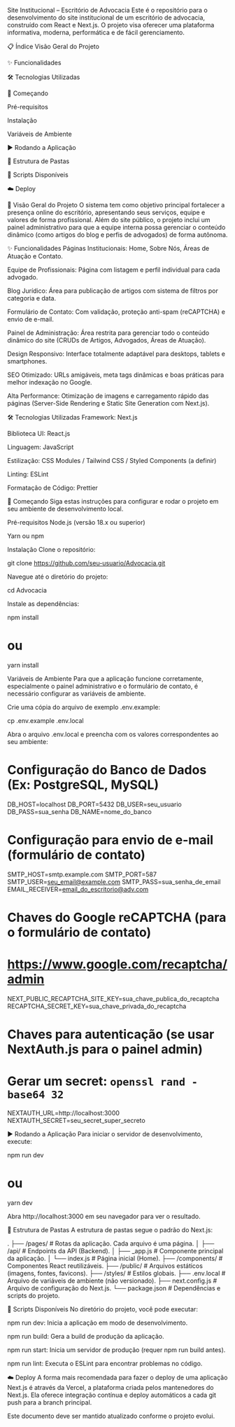 Site Institucional – Escritório de Advocacia
Este é o repositório para o desenvolvimento do site institucional de um escritório de advocacia, construído com React e Next.js. O projeto visa oferecer uma plataforma informativa, moderna, performática e de fácil gerenciamento.

📋 Índice
Visão Geral do Projeto

✨ Funcionalidades

🛠️ Tecnologias Utilizadas

🚀 Começando

Pré-requisitos

Instalação

Variáveis de Ambiente

▶️ Rodando a Aplicação

📁 Estrutura de Pastas

📜 Scripts Disponíveis

☁️ Deploy

📖 Visão Geral do Projeto
O sistema tem como objetivo principal fortalecer a presença online do escritório, apresentando seus serviços, equipe e valores de forma profissional. Além do site público, o projeto inclui um painel administrativo para que a equipe interna possa gerenciar o conteúdo dinâmico (como artigos do blog e perfis de advogados) de forma autônoma.

✨ Funcionalidades
Páginas Institucionais: Home, Sobre Nós, Áreas de Atuação e Contato.

Equipe de Profissionais: Página com listagem e perfil individual para cada advogado.

Blog Jurídico: Área para publicação de artigos com sistema de filtros por categoria e data.

Formulário de Contato: Com validação, proteção anti-spam (reCAPTCHA) e envio de e-mail.

Painel de Administração: Área restrita para gerenciar todo o conteúdo dinâmico do site (CRUDs de Artigos, Advogados, Áreas de Atuação).

Design Responsivo: Interface totalmente adaptável para desktops, tablets e smartphones.

SEO Otimizado: URLs amigáveis, meta tags dinâmicas e boas práticas para melhor indexação no Google.

Alta Performance: Otimização de imagens e carregamento rápido das páginas (Server-Side Rendering e Static Site Generation com Next.js).

🛠️ Tecnologias Utilizadas
Framework: Next.js

Biblioteca UI: React.js

Linguagem: JavaScript

Estilização: CSS Modules / Tailwind CSS / Styled Components (a definir)

Linting: ESLint

Formatação de Código: Prettier

🚀 Começando
Siga estas instruções para configurar e rodar o projeto em seu ambiente de desenvolvimento local.

Pré-requisitos
Node.js (versão 18.x ou superior)

Yarn ou npm

Instalação
Clone o repositório:

git clone https://github.com/seu-usuario/Advocacia.git

Navegue até o diretório do projeto:

cd Advocacia

Instale as dependências:

npm install
# ou
yarn install

Variáveis de Ambiente
Para que a aplicação funcione corretamente, especialmente o painel administrativo e o formulário de contato, é necessário configurar as variáveis de ambiente.

Crie uma cópia do arquivo de exemplo .env.example:

cp .env.example .env.local

Abra o arquivo .env.local e preencha com os valores correspondentes ao seu ambiente:

# Configuração do Banco de Dados (Ex: PostgreSQL, MySQL)
DB_HOST=localhost
DB_PORT=5432
DB_USER=seu_usuario
DB_PASS=sua_senha
DB_NAME=nome_do_banco

# Configuração para envio de e-mail (formulário de contato)
SMTP_HOST=smtp.example.com
SMTP_PORT=587
SMTP_USER=seu_email@example.com
SMTP_PASS=sua_senha_de_email
EMAIL_RECEIVER=email_do_escritorio@adv.com

# Chaves do Google reCAPTCHA (para o formulário de contato)
# https://www.google.com/recaptcha/admin
NEXT_PUBLIC_RECAPTCHA_SITE_KEY=sua_chave_publica_do_recaptcha
RECAPTCHA_SECRET_KEY=sua_chave_privada_do_recaptcha

# Chaves para autenticação (se usar NextAuth.js para o painel admin)
# Gerar um secret: `openssl rand -base64 32`
NEXTAUTH_URL=http://localhost:3000
NEXTAUTH_SECRET=seu_secret_super_secreto

▶️ Rodando a Aplicação
Para iniciar o servidor de desenvolvimento, execute:

npm run dev
# ou
yarn dev

Abra http://localhost:3000 em seu navegador para ver o resultado.

📁 Estrutura de Pastas
A estrutura de pastas segue o padrão do Next.js:

.
├── /pages/                 # Rotas da aplicação. Cada arquivo é uma página.
│   ├── /api/               # Endpoints da API (Backend).
│   ├── _app.js             # Componente principal da aplicação.
│   └── index.js            # Página inicial (Home).
├── /components/            # Componentes React reutilizáveis.
├── /public/                # Arquivos estáticos (imagens, fontes, favicons).
├── /styles/                # Estilos globais.
├── .env.local              # Arquivo de variáveis de ambiente (não versionado).
├── next.config.js          # Arquivo de configuração do Next.js.
└── package.json            # Dependências e scripts do projeto.

📜 Scripts Disponíveis
No diretório do projeto, você pode executar:

npm run dev: Inicia a aplicação em modo de desenvolvimento.

npm run build: Gera a build de produção da aplicação.

npm run start: Inicia um servidor de produção (requer npm run build antes).

npm run lint: Executa o ESLint para encontrar problemas no código.

☁️ Deploy
A forma mais recomendada para fazer o deploy de uma aplicação Next.js é através da Vercel, a plataforma criada pelos mantenedores do Next.js. Ela oferece integração contínua e deploy automáticos a cada git push para a branch principal.

Este documento deve ser mantido atualizado conforme o projeto evolui.
